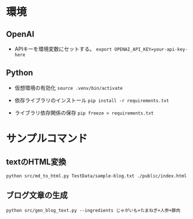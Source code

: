# 環境
## OpenAI
- APIキーを環境変数にセットする。
`export OPENAI_API_KEY=your-api-key-here`

## Python

- 仮想環境の有効化
`source .venv/bin/activate`

- 依存ライブラリのインストール
`pip install -r requirements.txt`

- ライブラリ依存関係の保存
`pip freeze > requirements.txt`

# サンプルコマンド

## textのHTML変換
`python src/md_to_html.py TestData/sample-blog.txt ./public/index.html`

## ブログ文章の生成
`python src/gen_blog_text.py --ingredients じゃがいも+たまねぎ+人参+豚肉`
